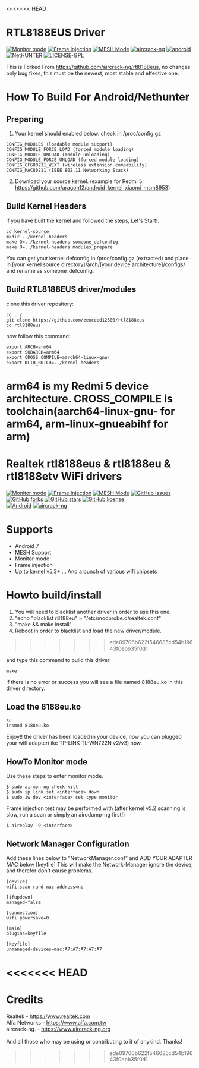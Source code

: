 
<<<<<<< HEAD
# RTL8188EUS Driver
[![Monitor mode](https://img.shields.io/badge/monitor%20mode-supported-brightgreen.svg)](#) [![Frame injection](https://img.shields.io/badge/frame%20injection-supported-brightgreen)](#) [![MESH Mode](https://img.shields.io/badge/mesh%20mode-supported-brightgreen.svg)](#) [![aircrack-ng](https://img.shields.io/badge/aircrack--ng-supported-blue.svg)](#) [![android](https://img.shields.io/badge/android-supported-blue.svg)](#) [![NetHUNTER](https://img.shields.io/badge/NetHUNTER-supported-red.svg)](#) [![LICENSE-GPL](https://img.shields.io/badge/license-GPL--v3.0-orange)](https://github.com/zexceed12300/rtl8188eus/blob/master/LICENSE)

This is Forked From https://github.com/aircrack-ng/rtl8188eus, no changes only bug fixes, this must be the newest, most stable and effective one.

# How To Build For Android/Nethunter
## Preparing
1. Your kernel should enabled below. check in /proc/config.gz
```
CONFIG_MODULES (loadable module support)
CONFIG_MODULE_FORCE_LOAD (forced module loading)
CONFIG_MODULE_UNLOAD (module unloading)
CONFIG_MODULE_FORCE_UNLOAD (forced module loading)
CONFIG_CFG80211_WEXT (wireless extension compability)
CONFIG_MAC80211 (IEEE 802.11 Networking Stack)
```
2. Download your source kernel. (example for Redmi 5: https://github.com/aragon12/android_kernel_xiaomi_msm8953)
## Build Kernel Headers
if you have built the kernel and followed the steps, Let's Start!. 
```
cd kernel-source
mkdir ../kernel-headers
make O=../kernel-headers someone_defconfig
make O=../kernel-headers modules_prepare
```
You can get your kernel defconfig in /proc/config.gz (extracted) and place in [your kernel source directory]/arch/[your device architecture]/configs/ and rename as someone_defconfig.
## Build RTL8188EUS driver/modules
clone this driver repository:
```
cd ../
git clone https://github.com/zexceed12300/rtl8188eus
cd rtl8188eus
```

now follow this command:
```
export ARCH=arm64
export SUBARCH=arm64
export CROSS_COMPILE=aarch64-linux-gnu-
export KLIB_BUILD=../kernel-headers
```
arm64 is my Redmi 5 device architecture. CROSS_COMPILE is toolchain(aarch64-linux-gnu- for arm64, arm-linux-gnueabihf for arm)
=======
# Realtek rtl8188eus &amp; rtl8188eu &amp; rtl8188etv WiFi drivers

[![Monitor mode](https://img.shields.io/badge/monitor%20mode-supported-brightgreen.svg)](#)
[![Frame Injection](https://img.shields.io/badge/frame%20injection-supported-brightgreen.svg)](#)
[![MESH Mode](https://img.shields.io/badge/mesh%20mode-supported-brightgreen.svg)](#)
[![GitHub issues](https://img.shields.io/github/issues/aircrack-ng/rtl8188eus.svg)](https://github.com/aircrack-ng/rtl8188eus/issues)
[![GitHub forks](https://img.shields.io/github/forks/aircrack-ng/rtl8188eus.svg)](https://github.com/aircrack-ng/rtl8188eus/network)
[![GitHub stars](https://img.shields.io/github/stars/aircrack-ng/rtl8188eus.svg)](https://github.com/aircrack-ng/rtl8188eus/stargazers)
[![GitHub license](https://img.shields.io/github/license/aircrack-ng/rtl8812au.svg)](https://github.com/aircrack-ng/rtl8188eus/blob/master/LICENSE)<br>
[![Android](https://img.shields.io/badge/android%20(8)-supported-brightgreen.svg)](#)
[![aircrack-ng](https://img.shields.io/badge/aircrack--ng-supported-blue.svg)](#)


# Supports
* Android 7
* MESH Support
* Monitor mode
* Frame injection
* Up to kernel v5.3+
... And a bunch of various wifi chipsets

# Howto build/install
1. You will need to blacklist another driver in order to use this one.
2. "echo "blacklist r8188eu" > "/etc/modprobe.d/realtek.conf"
3. "make && make install"<br>
4. Reboot in order to blacklist and load the new driver/module.
>>>>>>> ede09706b622f546685cd54b19643f0ebb35f0d1

and type this command to build this driver: 
```
make
```
if there is no error or success you will see a file named 8188eu.ko in this driver directory. 
## Load the 8188eu.ko
```
su
insmod 8188eu.ko
```
Enjoy!! the driver has been loaded in your device, now you can plugged your wifi adapter(like TP-LINK TL-WN722N v2/v3) now.
## HowTo Monitor mode
Use these steps to enter monitor mode.
```
$ sudo airmon-ng check-kill
$ sudo ip link set <interface> down
$ sudo iw dev <interface> set type monitor
```
Frame injection test may be performed with
(after kernel v5.2 scanning is slow, run a scan or simply an airodump-ng first!)
```
$ aireplay -9 <interface>
```
## Network Manager Configuration
Add these lines below to "NetworkManager.conf" and ADD YOUR ADAPTER MAC below [keyfile] This will make the Network-Manager ignore the device, and therefor don't cause problems.
```
[device]
wifi.scan-rand-mac-address=no

[ifupdown]
managed=false

[connection]
wifi.powersave=0

[main]
plugins=keyfile

[keyfile]
unmanaged-devices=mac:A7:A7:A7:A7:A7
```
<<<<<<< HEAD
=======

# Credits
Realtek       - https://www.realtek.com<br>
Alfa Networks - https://www.alfa.com.tw<br>
aircrack-ng.  - https://www.aircrack-ng.org<br>
<br>
And all those who may be using or contributing to it of anykind. Thanks!<br>
>>>>>>> ede09706b622f546685cd54b19643f0ebb35f0d1
